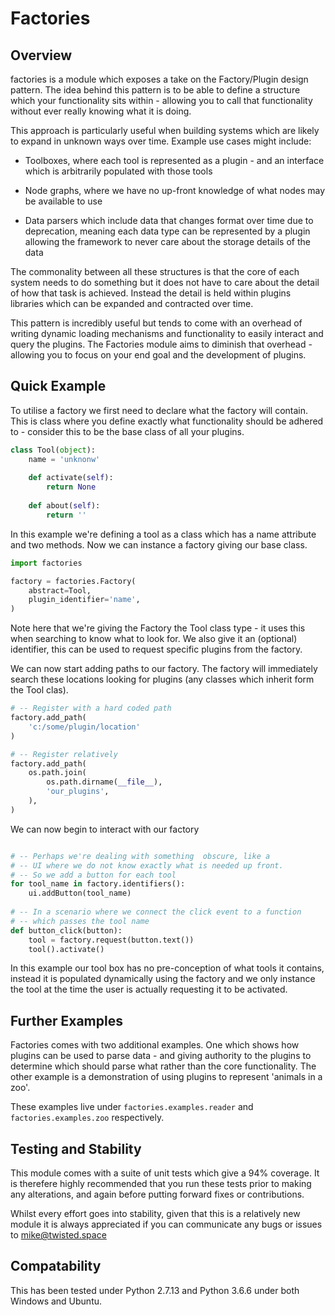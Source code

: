 # Factories

## Overview
factories is a module which exposes a take on the Factory/Plugin design pattern. The idea behind this pattern is to be able to define a structure which your functionality sits within - allowing you to call that functionality without ever really knowing what it is doing.

This approach is particularly useful when building systems which are likely to expand in unknown ways over time. Example use cases might include:

+ Toolboxes, where each tool is represented as a plugin - and an interface which is arbitrarily populated with those tools

+ Node graphs, where we have no up-front knowledge of what nodes may be available to use

+ Data parsers which include data that changes format over time due to deprecation, meaning each data type can be represented by a plugin allowing the framework to never care about the storage details of the data

The commonality between all these structures is that the core of each system needs to do something but it does not have to care about the detail of how that task is achieved. Instead the detail is held within plugins libraries which can be expanded and contracted over time.

This pattern is incredibly useful but tends to come with an overhead of writing dynamic loading mechanisms and functionality to easily interact and query the plugins. The Factories module aims to diminish that overhead - allowing you to focus on your end goal and the development of plugins.

## Quick Example

To utilise a factory we first need to declare what the factory will contain. This is class where you define exactly what functionality should be adhered to - consider this to be the base class of all your plugins.

```python
class Tool(object):
    name = 'unknonw'
    
    def activate(self):
        return None
       
    def about(self):
        return ''
```

In this example we're defining a tool as a class which has a name attribute and two methods. Now we can instance a factory giving our base class.

```python
import factories

factory = factories.Factory(
    abstract=Tool,
    plugin_identifier='name',
)
```

Note here that we're giving the Factory the Tool class type - it uses this when searching to know what to look for. We also give it an (optional) identifier, this can be used to request specific plugins from the factory.

We can now start adding paths to our factory. The factory will immediately search these locations looking for plugins (any classes which inherit form the Tool clas).

```python
# -- Register with a hard coded path
factory.add_path(
    'c:/some/plugin/location'
)

# -- Register relatively
factory.add_path(
    os.path.join(
        os.path.dirname(__file__),
        'our_plugins',
    ),
)
```

We can now begin to interact with our factory

```python

# -- Perhaps we're dealing with something  obscure, like a 
# -- UI where we do not know exactly what is needed up front.
# -- So we add a button for each tool
for tool_name in factory.identifiers():
    ui.addButton(tool_name)
   
# -- In a scenario where we connect the click event to a function
# -- which passes the tool name
def button_click(button):
    tool = factory.request(button.text())
    tool().activate()
```
In this example our tool box has no pre-conception of what tools it contains, instead it is populated dynamically using the factory and we only instance the tool at the time the user is actually requesting it to be activated.

## Further Examples
Factories comes with two additional examples. One which shows how plugins can be used to parse data - and giving authority to the plugins to determine which should parse what rather than the core functionality. The other example is a demonstration of using plugins to represent 'animals in a zoo'. 

These examples live under ```factories.examples.reader``` and ```factories.examples.zoo``` respectively.

## Testing and Stability

This module comes with a suite of unit tests which give a 94% coverage. It is therefere highly recommended that you run these tests prior to making any alterations, and again before putting forward fixes or contributions.

Whilst every effort goes into stability, given that this is a relatively new module it is always appreciated if you can communicate any bugs or issues to [mike@twisted.space](mike@twisted.space)

## Compatability

This has been tested under Python 2.7.13 and Python 3.6.6 under both Windows and Ubuntu.
